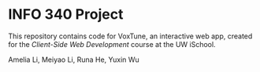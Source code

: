 # INFO 340 Project

This repository contains code for VoxTune, an interactive web app, created for the _Client-Side Web Development_ course at the UW iSchool.

Amelia Li, Meiyao Li, Runa He, Yuxin Wu
